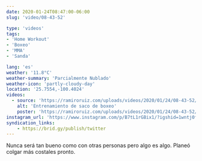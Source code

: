 ```yaml
---
date: 2020-01-24T08:47:00-06:00
slug: 'video/08-43-52'

type: 'videos' 
tags:
- 'Home Workout'
- 'Boxeo'
- 'MMA'
- 'Sanda'

lang: 'es'
weather: '11.8°C'
weather-summary: 'Parcialmente Nublado'
weather-icon: 'partly-cloudy-day'
location: '25.7554,-100.4024'
videos:
  - source: 'https://ramiroruiz.com/uploads/videos/2020/01/24/08-43-52/punching-bag-workout.mp4'
    alt: 'Entrenamiento de saco de boxeo'
    poster: 'https://ramiroruiz.com/uploads/videos/2020/01/24/08-43-52/poster.jpg'
instagram_url: 'https://www.instagram.com/p/B7tL1rGBix1/?igshid=1wntj0fvatjx5'
syndication_links:
    - https://brid.gy/publish/twitter
---
```

Nunca será tan bueno como con otras personas pero algo es algo. 
Planeó colgar más costales pronto.

   